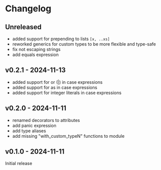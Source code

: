 # Changelog

## Unreleased

- added support for prepending to lists `[x, ..xs]`
- reworked generics for custom types to be more flexible and type-safe
- fix not escaping strings
- add equals expression

## v0.2.1 - 2024-11-13

- added support for or (|) in case expressions
- added support for as in case expressions
- added support for integer literals in case expressions

## v0.2.0 - 2024-11-11

- renamed decorators to attributes
- add panic expression
- add type aliases
- add missing "with_custom_typeN" functions to module

## v0.1.0 - 2024-11-11

Initial release
